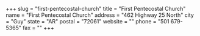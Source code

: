 +++
slug = "first-pentecostal-church"
title = "First Pentecostal Church"
name = "First Pentecostal Church"
address = "462 Highway 25 North"
city = "Guy"
state = "AR"
postal = "72061"
website = ""
phone = "501 679-5365"
fax = ""
+++
